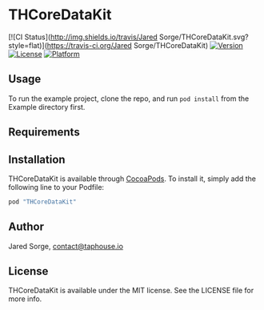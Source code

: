# THCoreDataKit

[![CI Status](http://img.shields.io/travis/Jared Sorge/THCoreDataKit.svg?style=flat)](https://travis-ci.org/Jared Sorge/THCoreDataKit)
[![Version](https://img.shields.io/cocoapods/v/THCoreDataKit.svg?style=flat)](http://cocoapods.org/pods/THCoreDataKit)
[![License](https://img.shields.io/cocoapods/l/THCoreDataKit.svg?style=flat)](http://cocoapods.org/pods/THCoreDataKit)
[![Platform](https://img.shields.io/cocoapods/p/THCoreDataKit.svg?style=flat)](http://cocoapods.org/pods/THCoreDataKit)

## Usage

To run the example project, clone the repo, and run `pod install` from the Example directory first.

## Requirements

## Installation

THCoreDataKit is available through [CocoaPods](http://cocoapods.org). To install
it, simply add the following line to your Podfile:

```ruby
pod "THCoreDataKit"
```

## Author

Jared Sorge, contact@taphouse.io

## License

THCoreDataKit is available under the MIT license. See the LICENSE file for more info.
